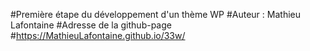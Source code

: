#Première étape du développement d'un thème WP
#Auteur : Mathieu Lafontaine
#Adresse de la github-page
#https://MathieuLafontaine.github.io/33w/
